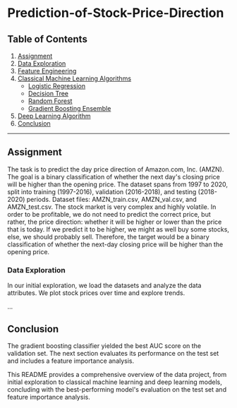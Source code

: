 # Prediction-of-Stock-Price-Direction
## Table of Contents

1. [Assignment](#assignment)
2. [Data Exploration](#data-exploration)
3. [Feature Engineering](#feature-engineering)
4. [Classical Machine Learning Algorithms](#classical-machine-learning-algorithms)
   - [Logistic Regression](#logistic-regression)
   - [Decision Tree](#decision-tree)
   - [Random Forest](#random-forest)
   - [Gradient Boosting Ensemble](#gradient-boosting-ensemble)
5. [Deep Learning Algorithm](#deep-learning-algorithm)
6. [Conclusion](#conclusion)


---

## Assignment
The task is to predict the day price direction of Amazon.com, Inc. (AMZN). The goal is a binary classification of whether the next day's closing price will be higher than the opening price. The dataset spans from 1997 to 2020, split into training (1997-2016), validation (2016-2018), and testing (2018-2020) periods. Dataset files: AMZN_train.csv, AMZN_val.csv, and AMZN_test.csv.
The stock market is very complex and highly volatile. In order to be profitable, we do not need to predict the correct price, but rather, the price direction: whether it will be higher or lower than the price that is today. If we predict it to be higher, we might as well buy some stocks, else, we should probably sell.
Therefore, the target would be a binary classification of whether the next-day closing price will be higher than the opening price.


### Data Exploration

In our initial exploration, we load the datasets and analyze the data attributes. We plot stock prices over time and explore trends.

...

## Conclusion

The gradient boosting classifier yielded the best AUC score on the validation set. The next section evaluates its performance on the test set and includes a feature importance analysis.

This README provides a comprehensive overview of the data project, from initial exploration to classical machine learning and deep learning models, concluding with the best-performing model's evaluation on the test set and feature importance analysis.
